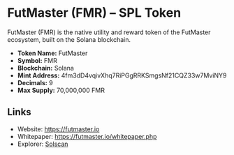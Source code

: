 # FutMaster (FMR) – SPL Token

FutMaster (FMR) is the native utility and reward token of the FutMaster ecosystem, built on the Solana blockchain.

- **Token Name:** FutMaster
- **Symbol:** FMR
- **Blockchain:** Solana
- **Mint Address:** 4fm3dD4vqivXhq7RiPGgRRKSmgsNf21CQZ33w7MviNY9
- **Decimals:** 9
- **Max Supply:** 70,000,000 FMR

## Links
- Website: https://futmaster.io
- Whitepaper: https://futmaster.io/whitepaper.php
- Explorer: [Solscan](https://solscan.io/token/4fm3dD4vqivXhq7RiPGgRRKSmgsNf21CQZ33w7MviNY9)
